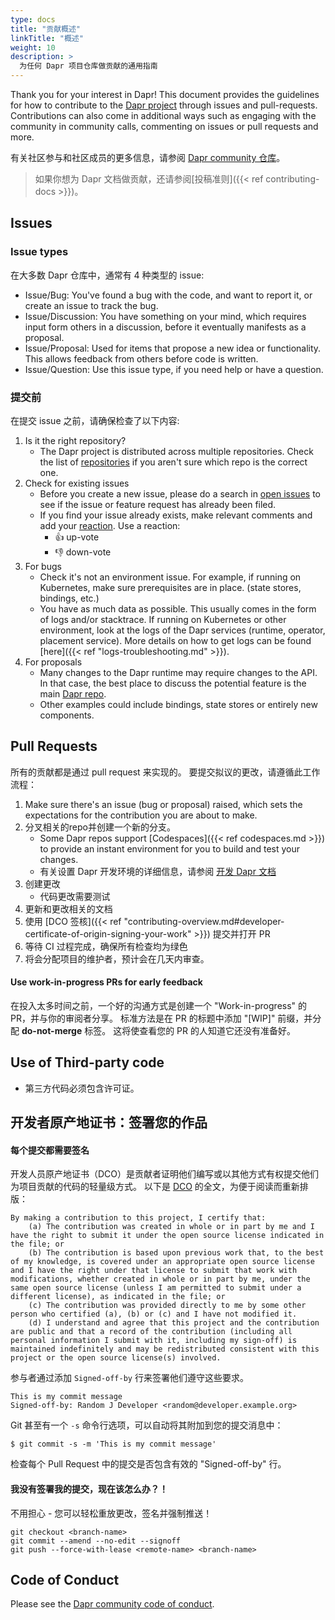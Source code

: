 ```yaml
---
type: docs
title: "贡献概述"
linkTitle: "概述"
weight: 10
description: >
  为任何 Dapr 项目仓库做贡献的通用指南
---
```


Thank you for your interest in Dapr! This document provides the guidelines for how to contribute to the [Dapr project](https://github.com/dapr) through issues and pull-requests. Contributions can also come in additional ways such as engaging with the community in community calls, commenting on issues or pull requests and more.

有关社区参与和社区成员的更多信息，请参阅 [Dapr community 仓库](https://github.com/dapr/community)。

> 如果你想为 Dapr 文档做贡献，还请参阅[投稿准则]({{< ref contributing-docs >}})。

## Issues

### Issue types

在大多数 Dapr 仓库中，通常有 4 种类型的 issue:

- Issue/Bug: You've found a bug with the code, and want to report it, or create an issue to track the bug.
- Issue/Discussion: You have something on your mind, which requires input form others in a discussion, before it eventually manifests as a proposal.
- Issue/Proposal: Used for items that propose a new idea or functionality. This allows feedback from others before code is written.
- Issue/Question: Use this issue type, if you need help or have a question.

### 提交前

在提交 issue 之前，请确保检查了以下内容:

1. Is it the right repository?
    - The Dapr project is distributed across multiple repositories. Check the list of [repositories](https://github.com/dapr) if you aren't sure which repo is the correct one.
1. Check for existing issues
    - Before you create a new issue, please do a search in [open issues](https://github.com/dapr/dapr/issues) to see if the issue or feature request has already been filed.
    - If you find your issue already exists, make relevant comments and add your [reaction](https://github.com/blog/2119-add-reaction-to-pull-requests-issues-and-comments). Use a reaction:
        - 👍 up-vote
        - 👎 down-vote
1. For bugs
    - Check it's not an environment issue. For example, if running on Kubernetes, make sure prerequisites are in place. (state stores, bindings, etc.)
    - You have as much data as possible. This usually comes in the form of logs and/or stacktrace. If running on Kubernetes or other environment, look at the logs of the Dapr services (runtime, operator, placement service). More details on how to get logs can be found [here]({{< ref "logs-troubleshooting.md" >}}).
1. For proposals
    - Many changes to the Dapr runtime may require changes to the API. In that case, the best place to discuss the potential feature is the main [Dapr repo](https://github.com/dapr/dapr).
    - Other examples could include bindings, state stores or entirely new components.


## Pull Requests

所有的贡献都是通过 pull request 来实现的。 要提交拟议的更改，请遵循此工作流程：

1. Make sure there's an issue (bug or proposal) raised, which sets the expectations for the contribution you are about to make.
1. 分叉相关的repo并创建一个新的分支。
    - Some Dapr repos support [Codespaces]({{< ref codespaces.md >}}) to provide an instant environment for you to build and test your changes.
    - 有关设置 Dapr 开发环境的详细信息，请参阅 [ 开发 Dapr 文档 ](https://github.com/dapr/dapr/blob/master/docs/development/developing-dapr.md)
1. 创建更改
    - 代码更改需要测试
1. 更新和更改相关的文档
1. 使用 [DCO 签核]({{< ref "contributing-overview.md#developer-certificate-of-origin-signing-your-work" >}}) 提交并打开 PR
1. 等待 CI 过程完成，确保所有检查均为绿色
1. 将会分配项目的维护者，预计会在几天内审查。


#### Use work-in-progress PRs for early feedback

在投入太多时间之前，一个好的沟通方式是创建一个 "Work-in-progress" 的PR，并与你的审阅者分享。 标准方法是在 PR 的标题中添加 "[WIP]" 前缀，并分配 **do-not-merge** 标签。 这将使查看您的 PR 的人知道它还没有准备好。

## Use of Third-party code

- 第三方代码必须包含许可证。

## 开发者原产地证书：签署您的作品
#### 每个提交都需要签名

开发人员原产地证书（DCO）是贡献者证明他们编写或以其他方式有权提交他们为项目贡献的代码的轻量级方式。 以下是 [DCO](https://developercertificate.org/) 的全文，为便于阅读而重新排版：
```
By making a contribution to this project, I certify that:
    (a) The contribution was created in whole or in part by me and I have the right to submit it under the open source license indicated in the file; or
    (b) The contribution is based upon previous work that, to the best of my knowledge, is covered under an appropriate open source license and I have the right under that license to submit that work with modifications, whether created in whole or in part by me, under the same open source license (unless I am permitted to submit under a different license), as indicated in the file; or
    (c) The contribution was provided directly to me by some other person who certified (a), (b) or (c) and I have not modified it.
    (d) I understand and agree that this project and the contribution are public and that a record of the contribution (including all personal information I submit with it, including my sign-off) is maintained indefinitely and may be redistributed consistent with this project or the open source license(s) involved.
```
参与者通过添加 `Signed-off-by` 行来签署他们遵守这些要求。

```
This is my commit message
Signed-off-by: Random J Developer <random@developer.example.org>
```
Git 甚至有一个 `-s` 命令行选项，可以自动将其附加到您的提交消息中：
```
$ git commit -s -m 'This is my commit message'
```

检查每个 Pull Request 中的提交是否包含有效的 "Signed-off-by" 行。

#### 我没有签署我的提交，现在该怎么办？！

不用担心 - 您可以轻松重放更改，签名并强制推送！

```
git checkout <branch-name>
git commit --amend --no-edit --signoff
git push --force-with-lease <remote-name> <branch-name>
```

## Code of Conduct

Please see the [Dapr community code of conduct](https://github.com/dapr/community/blob/master/CODE-OF-CONDUCT.md).
